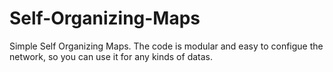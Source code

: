 # Self-Organizing-Maps
Simple Self Organizing Maps.
The code is modular and easy to configue the network, so you can use it for any kinds of datas.
